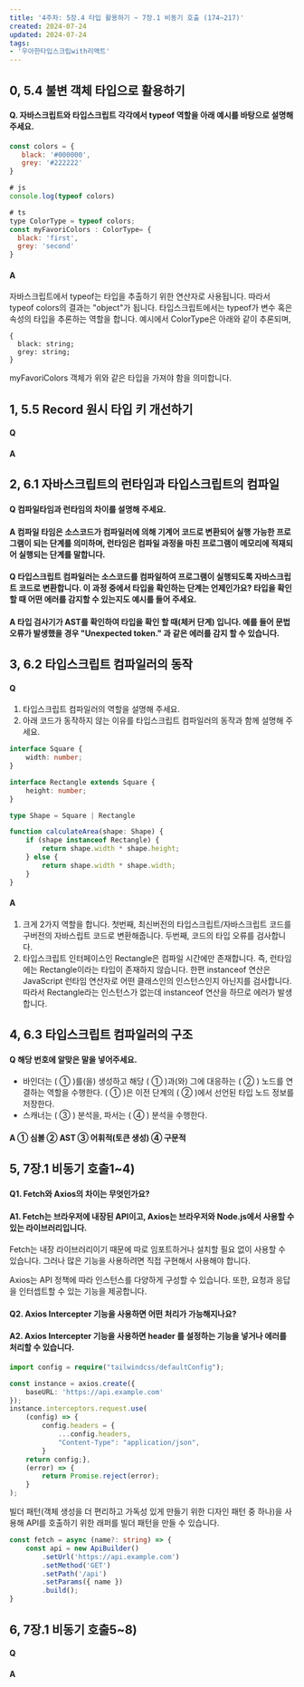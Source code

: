 ```yaml
---
title: '4주차: 5장.4 타입 활용하기 ~ 7장.1 비동기 호출 (174~217)'
created: 2024-07-24
updated: 2024-07-24
tags:
- '우아한타입스크립with리액트'
---
```


## 0, 5.4 불변 객체 타입으로 활용하기

#### Q. 자바스크립트와 타입스크립트 각각에서 typeof 역할을 아래 예시를 바탕으로 설명해주세요.
```js
const colors = {
   black: '#000000',
   grey: '#222222'
}

# js 
console.log(typeof colors) 

# ts
type ColorType = typeof colors;
const myFavoriColors : ColorType= {
  black: 'first',
  grey: 'second'
}
```


#### A
자바스크립트에서 typeof는 타입을 추출하기 위한 연산자로 사용됩니다. 따라서 typeof colors의 결과는 "object"가 됩니다.
타입스크립트에서는 typeof가 변수 혹은 속성의 타입을 추론하는 역할을 합니다. 예시에서 ColorType은 아래와 같이 추론되며,
```
{
  black: string;
  grey: string;
}
```
myFavoriColors 객체가 위와 같은 타입을 가져야 함을 의미합니다. 


## 1, 5.5 Record 원시 타입 키 개선하기

#### Q


#### A


## 2, 6.1 자바스크립트의 런타임과 타입스크립트의 컴파일

#### Q 컴파일타임과 런타임의 차이를 설명해 주세요.


#### A 컴파일 타임은 소스코드가 컴파일러에 의해 기계어 코드로 변환되어 실행 가능한 프로그램이 되는 단계를 의미하며, 런타임은 컴파일 과정을 마친 프로그램이 메모리에 적재되어 실행되는 단계를 말합니다.


#### Q 타입스크립트 컴파일러는 소스코드를 컴파일하여 프로그램이 실행되도록 자바스크립트 코드로 변환합니다. 이 과정 중에서 타입을 확인하는 단계는 언제인가요? 타입을 확인할 때 어떤 에러를 감지할 수 있는지도 예시를 들어 주세요.


#### A 타입 검사기가 AST를 확인하여 타입을 확인 할 때(체커 단계) 입니다. 예를 들어 문법 오류가 발생했을 경우 "Unexpected token." 과 같은 에러를 감지 할 수 있습니다.


## 3, 6.2 타입스크립트 컴파일러의 동작

#### Q 
1. 타입스크립트 컴파일러의 역할을 설명해 주세요.
2. 아래 코드가 동작하지 않는 이유를 타입스크립트 컴파일러의 동작과 함께 설명해 주세요.

```typescript
interface Square {
	width: number;
}

interface Rectangle extends Square {
	height: number;
}

type Shape = Square | Rectangle

function calculateArea(shape: Shape) {
	if (shape instanceof Rectangle) {
		return shape.width * shape.height;
	} else {
		return shape.width * shape.width;
	}
}
```

#### A 
1. 크게 2가지 역할을 합니다. 첫번째, 최신버전의 타입스크립트/자바스크립트 코드를 구버전의 자바스립트 코드로 변환해줍니다. 두번째, 코드의 타입 오류를 검사합니다.
2. 타입스크립트 인터페이스인 Rectangle은 컴파일 시간에만 존재합니다. 즉, 런타임에는 Rectangle이라는 타입이 존재하지 않습니다. 한편 instanceof 연산은 JavaScript 런타임 연산자로 어떤 클래스인의 인스턴스인지 아닌지를 검사합니다. 따라서 Rectangle라는 인스턴스가 없는데 instanceof 연산을 하므로 에러가 발생합니다.

## 4, 6.3 타입스크립트 컴파일러의 구조

#### Q 해당 번호에 알맞은 말을 넣어주세요.
- 바인더는 ( ① )를(을) 생성하고 해당 ( ① )과(와) 그에 대응하는 ( ② ) 노드를 연결하는 역할을 수행한다. ( ① )은 이전 단계의 ( ② )에서 선언된 타입 노드 정보를 저장한다.
- 스캐너는 ( ③ ) 분석을, 파서는 ( ④ ) 분석을 수행한다.


#### A ① 심볼  ② AST  ③ 어휘적(토큰 생성)  ④ 구문적


## 5, 7장.1 비동기 호출1~4)

#### Q1. Fetch와 Axios의 차이는 무엇인가요?

#### A1. Fetch는 브라우저에 내장된 API이고, Axios는 브라우저와 Node.js에서 사용할 수 있는 라이브러리입니다. 

Fetch는 내장 라이브러리이기 때문에 따로 임포트하거나 설치할 필요 없이 사용할 수 있습니다. 그러나 많은 기능을 사용하려면 직접 구현해서 사용해야 합니다.

Axios는 API 정책에 따라 인스턴스를 다양하게 구성할 수 있습니다. 또한, 요청과 응답을 인터셉트할 수 있는 기능을 제공합니다. 

#### Q2. Axios Intercepter 기능을 사용하면 어떤 처리가 가능해지나요?

#### A2. Axios Intercepter 기능을 사용하면 header 를 설정하는 기능을 넣거나 에러를 처리할 수 있습니다.

```typescript
import config = require("tailwindcss/defaultConfig");

const instance = axios.create({
    baseURL: 'https://api.example.com'
});
instance.interceptors.request.use(
    (config) => {
        config.headers = {
            ...config.headers,
            "Content-Type": "application/json",
        }
    return config;},
    (error) => {
        return Promise.reject(error);
    }
);
```

빌더 패턴(객체 생성을 더 편리하고 가독성 있게 만들기 위한 디자인 패턴 중 하나)을 사용해 API를 호출하기 위한 래퍼를 빌더 패턴을 만들 수 있습니다.

```typescript
const fetch = async (name?: string) => {
    const api = new ApiBuilder()
        .setUrl('https://api.example.com')
        .setMethod('GET')
        .setPath('/api')
        .setParams({ name })
        .build();
}
```

## 6, 7장.1 비동기 호출5~8)

#### Q


#### A

